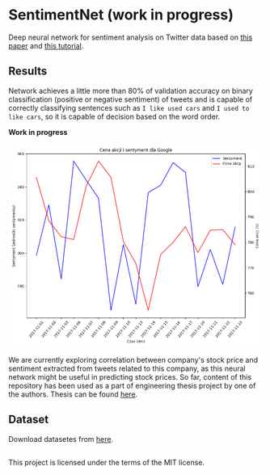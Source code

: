 # SentimentNet (work in progress)

Deep neural network for sentiment analysis on Twitter data based on [this paper](https://arxiv.org/pdf/1508.06615.pdf) and [this tutorial](https://charlesashby.github.io/2017/06/05/sentiment-analysis-with-char-lstm/).

## Results

Network achieves a little more than 80% of validation accuracy on binary classification (positive or negative sentiment) of tweets and is capable of correctly classifying sentences such as `I like used cars` and `I used to like cars`, so it is capable of decision based on the word order.

**Work in progress**

![alt text](https://github.com/jakubkarczewski/SentimNet/blob/master/charts/google/cena_i_sent_dla_Google.png "100x100")

We are currently exploring correlation between company's stock price and sentiment extracted from tweets related to this company, as this neural network might be useful in predicting stock prices. So far, content of this repository has been used as a part of engineering thesis project by one of the authors. Thesis can be found [here](https://drive.google.com/file/d/1qKr3eurZMnV9fHgVFisPL_mB73luzb86/view?usp=sharing).

## Dataset

Download datasetes from [here](http://help.sentiment140.com/for-students/).


##
This project is licensed under the terms of the MIT license.
